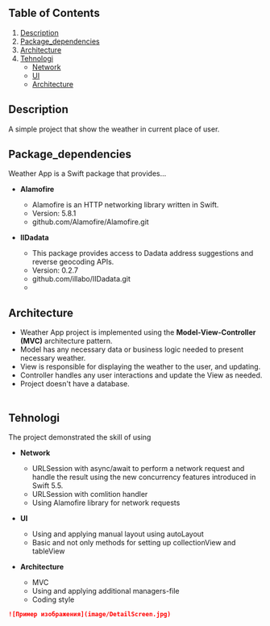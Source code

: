 ## Table of Contents
1. [Description](#description)
2. [Package_dependencies](#package_dependencies)
3. [Architecture](#architecture)
4. [Tehnologi](#tehnologi)
   - [Network](#etwork)
   - [UI](#ui)
   - [Architecture](#architecture)


## Description
<p>A simple project that show the weather in current place of user.</p>

## Package_dependencies

Weather App is a Swift package that provides...

- **Alamofire**
  - Alamofire is an HTTP networking library written in Swift.
  - Version: 5.8.1
  - github.com/Alamofire/Alamofire.git


- **IIDadata**
  - This package provides access to Dadata address suggestions and reverse geocoding APIs.
  - Version: 0.2.7
  - github.com/illabo/IIDadata.git
  - 
## Architecture
* Weather App project is implemented using the <strong>Model-View-Controller (MVC)</strong> architecture pattern.
* Model has any necessary data or business logic needed to present necessary weather.
* View is responsible for displaying the weather to the user, and updating.
* Controller handles any user  interactions and update the View as needed.
* Project doesn't have a database.<br><br>

## Tehnologi

The project demonstrated the skill of using

- **Network**
  -  URLSession with async/await to perform a network request and handle the result using the new concurrency features introduced in Swift 5.5.
  - URLSession with comlition handler
  - Using Alamofire library for network requests

- **UI**
  - Using and applying manual layout using autoLayout
  - Basic and not only methods for setting up collectionView and tableView
 
- **Architecture**
  - MVC
  - Using and applying additional managers-file
  - Сoding style


```markdown
![Пример изображения](image/DetailScreen.jpg)
```


